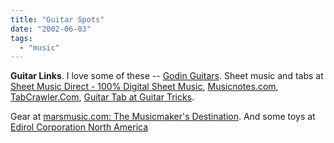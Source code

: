 ```yaml
---
title: "Guitar Spots"
date: "2002-06-03"
tags: 
  - "music"
---
```


**Guitar Links**. I love some of these -- [Godin Guitars](http://www.godinguitars.com/godinwhatsnewp.htm). Sheet music and tabs at [Sheet Music Direct - 100% Digital Sheet Music](http://www.sheetmusicdirect.com/index.ihtml), [Musicnotes.com](http://www.musicnotes.com/), [TabCrawler.Com](http://www.tabcrawler.com/), [Guitar Tab at Guitar Tricks](http://www.guitartricks.com/).

Gear at [marsmusic.com: The Musicmaker's Destination](http://www.marsmusic.com/). And some toys at [Edirol Corporation North America](http://www.edirol.com/)
